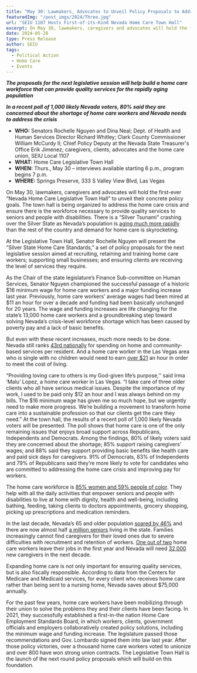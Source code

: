 ```yaml
---
title: "May 30: Lawmakers, Advocates to Unveil Policy Proposals to Address Home Care Crisis at Town Hall"
featuredImg: "/post_imgs/2024/Three.jpg"
url: "SEIU 1107 Hosts First-of-its-Kind Nevada Home Care Town Hall"
excerpt: On May 30, lawmakers, caregivers and advocates will hold the first-ever “Nevada Home Care Legislative Town Hall” to unveil their concrete policy goals. The town hall is being organized to address the home care crisis and ensure there is the workforce necessary to provide quality services to seniors and people with disabilities. 
date: 2024-05-28
type: Press Release
author: SEIU
tags:
  - Political Action
  - Home Care
  - Events
---
```


***The proposals for the next legislative session will help build a home care workforce that can provide quality services for the rapidly aging population***

***In a recent poll of 1,000 likely Nevada voters, 80% said they are concerned about the shortage of home care workers and Nevada needs to address the crisis***

* **WHO:** Senators Rochelle Nguyen and Dina Neal; Dept. of Health and Human Services Director Richard Whitley; Clark County Commissioner William McCurdy II; Chief Policy Deputy at the Nevada State Treasurer's Office Erik Jimenez; caregivers, clients, advocates and the home care union, SEIU Local 1107
* **WHAT:** Home Care Legislative Town Hall
* **WHEN:** Thurs., May 30 – interviews available starting 6 p.m., program begins 7 p.m.
* **WHERE:** Springs Preserve, 333 S Valley View Blvd, Las Vegas

On May 30, lawmakers, caregivers and advocates will hold the first-ever “Nevada Home Care Legislative Town Hall” to unveil their concrete policy goals. The town hall is being organized to address the home care crisis and ensure there is the workforce necessary to provide quality services to seniors and people with disabilities. There is a “Silver Tsunami” crashing over the Silver State as Nevada’s population is [aging much more rapidly](https://www.reviewjournal.com/local/local-nevada/nevada-growing-older-more-diverse-census-data-shows-1691182/) than the rest of the country and demand for home care is skyrocketing. 

At the Legislative Town Hall, Senator Rochelle Nguyen will present the “Silver State Home Care Standards,” a set of policy proposals for the next legislative session aimed at recruiting, retaining and training home care workers; supporting small businesses; and ensuring clients are receiving the level of services they require. 

As the Chair of the state legislature’s Finance Sub-committee on Human Services, Senator Nguyen championed the successful passage of a historic $16 minimum wage for home care workers and a major funding increase last year. Previously, home care workers’ average wages had been mired at $11 an hour for over a decade and funding had been basically unchanged for 20 years. The wage and funding increases are life changing for the state’s 13,000 home care workers and a groundbreaking step toward solving Nevada’s crisis-level workforce shortage which has been caused by poverty pay and a lack of basic benefits. 

But even with these recent increases, much more needs to be done. Nevada still ranks [43rd nationally](https://www.medicaid.gov/medicaid/long-term-services-supports/reports-evaluations/index.html) for spending on home and community-based services per resident. And a home care worker in the Las Vegas area who is single with no children would need to earn [over $21](https://www.epi.org/resources/budget/) an hour in order to meet the cost of living. 

“Providing loving care to others is my God-given life’s purpose,'' said Irma ‘Malu’ Lopez, a home care worker in Las Vegas. “I take care of three older clients who all have serious medical issues. Despite the importance of my work, I used to be paid only $12 an hour and I was always behind on my bills. The $16 minimum wage has given me so much hope, but we urgently need to make more progress. We’re building a movement to transform home care into a sustainable profession so that our clients get the care they need.” 
At the town hall, the results of a recent poll of 1,000 likely Nevada voters will be presented. The poll shows that home care is one of the only remaining issues that enjoys broad support across Republicans, Independents and Democrats. Among the findings, 80% of likely voters said they are concerned about the shortage; 85% support raising caregivers’ wages; and 88% said they support providing basic benefits like health care and paid sick days for caregivers. 91% of Democrats, 83% of Independents and 79% of Republicans said they’re more likely to vote for candidates who are committed to addressing the home care crisis and improving pay for workers. 

The home care workforce is [85% women and 59% people of color](http://www.phinational.org/policy-research/workforce-data-center/). They help with all the daily activities that empower seniors and people with disabilities to live at home with dignity, health and well-being, including bathing, feeding, taking clients to doctors appointments, grocery shopping, picking up prescriptions and medication reminders. 
 
In the last decade, Nevada’s 65 and older population [soared by 46%](https://adsd.nv.gov/uploadedFiles/adsdnvgov/content/About/Reports2/Elders_Count_2023-Final.pdf) and there are now almost half [a million seniors](https://adsd.nv.gov/uploadedFiles/adsdnvgov/content/About/Reports2/Elders_Count_2023-Final.pdf) living in the state. Families increasingly cannot find caregivers for their loved ones due to severe difficulties with recruitment and retention of workers. [One out of two](https://guinncenter.org/wp-content/uploads/2020/09/Guinn-Center-Helping-Hands-Ex-Summary.pdf) home care workers leave their jobs in the first year and Nevada will need [32,000](https://www.phinational.org/policy-research/workforce-data-center/#states=32&amp;var=Employment+Projections) new caregivers in the next decade.

Expanding home care is not only important for ensuring quality services, but is also fiscally responsible. According to data from the Centers for Medicare and Medicaid services, for every client who receives home care rather than being sent to a nursing home, Nevada saves about $75,000 annually.

For the past few years, home care workers have been mobilizing through their union to solve the problems they and their clients have been facing. In 2021, they successfully established a first-in-the nation Home Care Employment Standards Board, in which workers, clients, government officials and employers collaboratively created policy solutions, including the minimum wage and funding increase. The legislature passed those recommendations and Gov. Lombardo signed them into law last year. After those policy victories, over a thousand home care workers voted to unionize and over 800 have won strong union contracts. The Legislative Town Hall is the launch of the next round policy proposals which will build on this foundation.  

